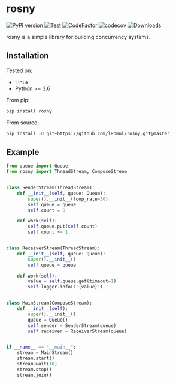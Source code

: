 # rosny

[![PyPI version](https://badge.fury.io/py/rosny.svg)](https://badge.fury.io/py/rosny)
[![Test](https://github.com/lRomul/rosny/actions/workflows/test.yml/badge.svg)](https://github.com/lRomul/rosny/actions/workflows/test.yml)
[![CodeFactor](https://www.codefactor.io/repository/github/lromul/rosny/badge)](https://www.codefactor.io/repository/github/lromul/rosny)
[![codecov](https://codecov.io/gh/lRomul/rosny/branch/master/graph/badge.svg?token=VPB9M1RAVP)](https://codecov.io/gh/lRomul/rosny)
[![Downloads](https://static.pepy.tech/personalized-badge/rosny?period=total&units=international_system&left_color=grey&right_color=brightgreen&left_text=Downloads)](https://pepy.tech/project/rosny)

rosny is a simple library for building concurrency systems.

## Installation

Tested on:
* Linux
* Python >= 3.6

From pip:

```bash
pip install rosny
```

From source:

```bash
pip install -U git+https://github.com/lRomul/rosny.git@master
```

## Example

```python
from queue import Queue
from rosny import ThreadStream, ComposeStream


class SenderStream(ThreadStream):
    def __init__(self, queue: Queue):
        super().__init__(loop_rate=30)
        self.queue = queue
        self.count = 0

    def work(self):
        self.queue.put(self.count)
        self.count += 1


class ReceiverStream(ThreadStream):
    def __init__(self, queue: Queue):
        super().__init__()
        self.queue = queue

    def work(self):
        value = self.queue.get(timeout=1)
        self.logger.info(f'{value}')


class MainStream(ComposeStream):
    def __init__(self):
        super().__init__()
        queue = Queue()
        self.sender = SenderStream(queue)
        self.receiver = ReceiverStream(queue)


if __name__ == "__main__":
    stream = MainStream()
    stream.start()
    stream.wait(10)
    stream.stop()
    stream.join()
```
